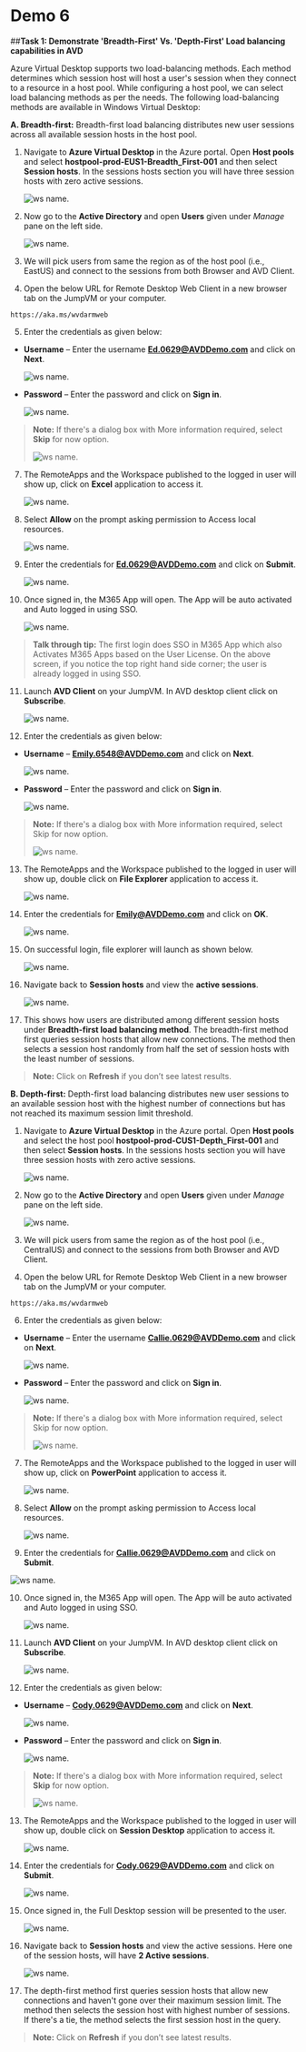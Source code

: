 # Demo 6 

##**Task 1: Demonstrate 'Breadth-First' Vs. 'Depth-First' Load balancing capabilities in AVD**

Azure Virtual Desktop supports two load-balancing methods. Each method determines which session host will host a user's session when they connect to a resource in a host pool. While configuring a host pool, we can select load balancing methods as per the needs.
The following load-balancing methods are available in Windows Virtual Desktop:

**A. Breadth-first:** Breadth-first load balancing distributes new user sessions across all available session hosts in the host pool.

1.	Navigate to **Azure Virtual Desktop** in the Azure portal. Open **Host pools** and select **hostpool-prod-EUS1-Breadth_First-001** and then select **Session hosts**. In the sessions hosts section you will have three session hosts with zero active sessions.
 
    ![ws name.](media/demo01.png)
    
2.	Now go to the **Active Directory** and open **Users** given under _Manage_ pane on the left side. 
 
    ![ws name.](media/demo02.png)
    
3.	We will pick users from same the region as of the host pool (i.e., EastUS) and connect to the sessions from both Browser and AVD Client.
    
4.	Open the below URL for Remote Desktop Web Client in a new browser tab on the JumpVM or your computer.
   
```
https://aka.ms/wvdarmweb
```
    
5.	Enter the credentials as given below:

  * **Username** – Enter the username **Ed.0629@AVDDemo.com** and click on **Next**.

    ![ws name.](media/demo03.png)
    
  * **Password** – Enter the password and click on **Sign in**.

    ![ws name.](media/demo04.png)
    
    
> **Note:** If there's a dialog box with More information required, select **Skip** for now option.
>    
>    ![ws name.](media/img3.png)
>

7. The RemoteApps and the Workspace published to the logged in user will show up, click on **Excel** application to access it.

    ![ws name.](media/demo05.png)

8. Select **Allow** on the prompt asking permission to Access local resources.
           
    ![ws name.](media/demo06.png)
    
9. Enter the credentials for **Ed.0629@AVDDemo.com** and click on **Submit**.
 
    ![ws name.](media/demo07.png)
    
10.	Once signed in, the M365 App will open. The App will be auto activated and Auto logged in using SSO. 

    ![ws name.](media/demo08.png)
    
> **Talk through tip:** The first login does SSO in M365 App which also Activates M365 Apps based on the User License. On the above screen, if you notice the top right hand side corner; the user is already logged in using SSO.

11.	Launch **AVD Client** on your JumpVM. In AVD desktop client click on **Subscribe**. 

    ![ws name.](media/demo09.png)
    
12.	Enter the credentials as given below:
  
  * **Username** – **Emily.6548@AVDDemo.com** and click on **Next**. 

    ![ws name.](media/demo10.png)
    
  * **Password** – Enter the password and click on **Sign in**.

    ![ws name.](media/demo11.png)
    
> **Note:** If there's a dialog box with More information required, select Skip for now option.
>    
>    ![ws name.](media/img3.png)
>

13.	The RemoteApps and the Workspace published to the logged in user will show up, double click on **File Explorer** application to access it.

    ![ws name.](media/demo12.png)

14.	Enter the credentials for **Emily@AVDDemo.com** and click on **OK**.
 
    ![ws name.](media/demo13.png)

15.	On successful login, file explorer will launch as shown below.
 
    ![ws name.](media/demo14.png)

16.	Navigate back to **Session hosts**  and view the **active sessions**. 

    ![ws name.](media/demo15.png)

17.	This shows how users are distributed among different session hosts under **Breadth-first load balancing method**. The breadth-first method first queries session hosts that allow new connections. The method then selects a session host randomly from half the set of session hosts with the least number of sessions.

> **Note:** Click on **Refresh** if you don’t see latest results.
  


**B. Depth-first:** Depth-first load balancing distributes new user sessions to an available session host with the highest number of connections but has not reached its maximum session limit threshold.


1.	Navigate to **Azure Virtual Desktop** in the Azure portal. Open **Host pools** and select the host pool **hostpool-prod-CUS1-Depth_First-001** and then select **Session hosts**. In the sessions hosts section you will have three session hosts with zero active sessions.
 
    ![ws name.](media/demo16.png)

3.	Now go to the **Active Directory** and open **Users** given under _Manage_ pane on the left side. 
 
    ![ws name.](media/demo02.png)

4.	We will pick users from same the region as of the host pool (i.e., CentralUS) and connect to the sessions from both Browser and AVD Client.

5.	Open the below URL for Remote Desktop Web Client in a new browser tab on the JumpVM or your computer.

```
https://aka.ms/wvdarmweb
```

6.	Enter the credentials as given below:

  * **Username** – Enter the username **Callie.0629@AVDDemo.com** and click on **Next**.

    ![ws name.](media/demo17.png)

  * **Password** – Enter the password and click on **Sign in**.
  
    ![ws name.](media/demo18.png)


> **Note:** If there's a dialog box with More information required, select Skip for now option.
>    
>    ![ws name.](media/img3.png)
>

7.	The RemoteApps and the Workspace published to the logged in user will show up, click on **PowerPoint** application to access it.
 
    ![ws name.](media/demo19.png)

8.	Select **Allow** on the prompt asking permission to Access local resources.
 
    ![ws name.](media/demo06.png)

9.	 Enter the credentials for **Callie.0629@AVDDemo.com** and click on **Submit**. 

   ![ws name.](media/demo20.png)

10.	Once signed in, the M365 App will open. The App will be auto activated and Auto logged in using SSO.

    ![ws name.](media/demo21.png)

11.	Launch **AVD Client** on your JumpVM. In AVD desktop client click on **Subscribe**.
 
    ![ws name.](media/demo09.png)

12.	Enter the credentials as given below:

  * **Username** – **Cody.0629@AVDDemo.com** and click on **Next**. 

    ![ws name.](media/demo22.png)

  * **Password** – Enter the password and click on **Sign in**.
 
    ![ws name.](media/demo23.png)


> **Note:** If there's a dialog box with More information required, select **Skip** for now option.
>
>   ![ws name.](media/img3.png)
>

13.	The RemoteApps and the Workspace published to the logged in user will show up, double click on **Session Desktop** application to access it.
 
    ![ws name.](media/demo24.png)

14.	Enter the credentials for **Cody.0629@AVDDemo.com** and click on **Submit**.
 
    ![ws name.](media/demo25.png)

15.	Once signed in, the Full Desktop session will be presented to the user.
 
    ![ws name.](media/demo26.png)

16.	Navigate back to **Session hosts** and view the active sessions. Here one of the session hosts, will have **2 Active sessions**. 

    ![ws name.](media/demo27.png)

17.	The depth-first method first queries session hosts that allow new connections and haven't gone over their maximum session limit. The method then selects the session host with highest number of sessions. If there's a tie, the method selects the first session host in the query.
 
> **Note:** Click on **Refresh** if you don’t see latest results.

